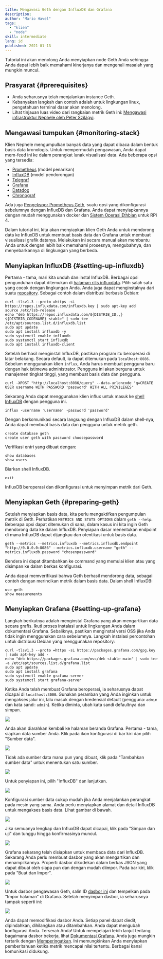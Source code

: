 ```yaml
---
title: Mengawasi Geth dengan InfluxDB dan Grafana
description:
author: "Mario Havel"
tags:
  - "klien"
  - "node"
skill: intermediate
lang: id
published: 2021-01-13
---
```


Tutorial ini akan menolong Anda menyiapkan node Geth Anda sehingga Anda dapat lebih baik memahami kinerjanya dan mengenali masalah yang mungkin muncul.

## Prasyarat {#prerequisites}

- Anda seharusnya telah menjalankan instance Geth.
- Kebanyakan langkah dan contoh adalah untuk lingkungan linux, pengetahuan terminal dasar akan menolong.
- Lihat tinjauan luas video dari rangkaian metrik Geth ini: [Mengawasi infrastruktur Nephele oleh Péter Szilágyi](https://www.youtube.com/watch?v=cOBab8IJMYI).

## Mengawasi tumpukan {#monitoring-stack}

Klien Nephele mengumpulkan banyak data yang dapat dibaca dalam bentuk basis data kronologis. Untuk mempermudah pengawasan, Anda dapat mem-feed ini ke dalam perangkat lunak visualisasi data. Ada beberapa opsi yang tersedia:

- [Prometheus](https://prometheus.io/) (model penarikan)
- [InfluxDB](https://www.influxdata.com/get-influxdb/) (model pendorongan)
- [Telegraf](https://www.influxdata.com/get-influxdb/)
- [Grafana](https://www.grafana.com/)
- [Datadog](https://www.datadoghq.com/)
- [Chronograf](https://www.influxdata.com/time-series-platform/chronograf/)

Ada juga [Pengekspor Prometheus Geth](https://github.com/hunterlong/gethexporter), suatu opsi yang dikonfigurasi sebelumnya dengan InfluxDB dan Grafana. Anda dapat menyiapkannya dengan mudah menggunakan docker dan [Sistem Operasi Ethbian](https://ethbian.org/index.html) untuk RPi 4.

Dalam tutorial ini, kita akan menyiapkan klien Geth Anda untuk mendorong data ke InfluxDB untuk membuat basis data dan Grafana untuk membuat visualisasi grafik datanya. Melakukan ini secara manual akan membantu Anda untuk dengan lebih baik memahami prosesnya, mengubahnya, dan menyebarkannya di lingkungan yang berbeda.

## Menyiapkan InfluxDB {#setting-up-influxdb}

Pertama - tama, mari kita unduh dan instal InfluxDB. Berbagai opsi pengunduhan dapat ditemukan di [halaman rilis influxdata](https://portal.influxdata.com/downloads/). Pilih salah satu yang cocok dengan lingkungan Anda. Anda juga dapat menginstalnya dari suatu [repository](https://repos.influxdata.com/). Sebagai contoh dalam distribusi berbasis Debian:

```
curl -tlsv1.3 --proto =https -sL https://repos.influxdata.com/influxdb.key | sudo apt-key add
source /etc/lsb-release
echo "deb https://repos.influxdata.com/${DISTRIB_ID,,} ${DISTRIB_CODENAME} stable" | sudo tee /etc/apt/sources.list.d/influxdb.list
sudo apt update
sudo apt install influxdb -y
sudo systemctl enable influxdb
sudo systemctl start influxdb
sudo apt install influxdb-client
```

Setelah berhasil menginstal InfluxDB, pastikan program itu beroperasi di latar belakang. Secara default, ia dapat ditemukan pada `localhost:8086`. Sebelum menggunakan klien `influx`, Anda harus membuat pengguna baru dengan hak istimewa administrator. Pengguna ini akan berguna untuk manajemen tingkat tinggi, yang membuat basis data dan pengguna.

```
curl -XPOST "http://localhost:8086/query" --data-urlencode "q=CREATE USER username WITH PASSWORD 'password' WITH ALL PRIVILEGES"
```

Sekarang Anda dapat menggunakan klien influx untuk masuk ke [shell InfluxDB](https://docs.influxdata.com/influxdb/v1.8/tools/shell/) dengan pengguna ini.

```
influx -username 'username' -password 'password'
```

Dengan berkomunikasi secara langsung dengan InfluxDB dalam shell-nya, Anda dapat membuat basis data dan pengguna untuk metrik geth.

```
create database geth
create user geth with password choosepassword
```

Verifikasi entri yang dibuat dengan:

```
show databases
show users
```

Biarkan shell InfluxDB.

```
exit
```

InfluxDB beroperasi dan dikonfigurasi untuk menyimpan metrik dari Geth.

## Menyiapkan Geth {#preparing-geth}

Setelah menyiapkan basis data, kita perlu mengaktifkan pengumpulan metrik di Geth. Perhatikan `METRICS AND STATS OPTIONS` dalam `geth --help`. Beberapa opsi dapat ditemukan di sana, dalam kasus ini kita ingin Geth mendorong data ke dalam InfluxDB. Penyiapan dasar menentukan endpoint di mana InfluxDB dapat dijangkau dan otentikasi untuk basis data.

```
geth --metrics --metrics.influxdb --metrics.influxdb.endpoint "http://0.0.0.0:8086" --metrics.influxdb.username "geth" --metrics.influxdb.password "chosenpassword"
```

Bendera ini dapat ditambahkan ke command yang memulai klien atau yang disimpan ke dalam berkas konfigurasi.

Anda dapat memverifikasi bahwa Geth berhasil mendorong data, sebagai contoh dengan merincikan metrik dalam basis data. Dalam shell InfluxDB:

```
use geth
show measurements
```

## Menyiapkan Grafana {#setting-up-grafana}

Langkah berikutnya adalah menginstal Grafana yang akan mengartikan data secara grafis. Ikuti proses instalasi untuk lingkungan Anda dalam dokumentasi Grafana. Sebaliknya, pastikan menginstal versi OSS jika Anda tidak ingin menggunakan cara sebelumnya. Langkah instalasi percontohan untuk distribusi Debian yang menggunakan repository:

```
curl -tlsv1.3 --proto =https -sL https://packages.grafana.com/gpg.key | sudo apt-key add -
echo "deb https://packages.grafana.com/oss/deb stable main" | sudo tee -a /etc/apt/sources.list.d/grafana.list
sudo apt update
sudo apt install grafana
sudo systemctl enable grafana-server
sudo systemctl start grafana-server
```

Ketika Anda telah membuat Grafana beroperasi, ia seharusnya dapat dicapai di `localhost:3000`. Gunakan peramban yang Anda inginkan untuk mengakses jalur ini, lalu masuk dengan kredensial default (pengguna: `admin` dan kata sandi: `admin`). Ketika diminta, ubah kata sandi defaultnya dan simpan.

![](./grafana1.png)

Anda akan diarahkan kembali ke halaman beranda Grafana. Pertama - tama, siapkan data sumber Anda. Klik pada ikon konfigurasi di bar kiri dan pilih "Sumber data".

![](./grafana2.png)

Tidak ada sumber data mana pun yang dibuat, klik pada "Tambahkan sumber data" untuk menentukan satu sumber.

![](./grafana3.png)

Untuk penyiapan ini, pilih "InfluxDB" dan lanjutkan.

![](./grafana4.png)

Konfigurasi sumber data cukup mudah jika Anda menjalankan perangkat pada mesin yang sama. Anda perlu menyiapkan alamat dan detail InfluxDB untuk mengakses basis data. Lihat gambar di bawah.

![](./grafana5.png)

Jika semuanya lengkap dan InfluxDB dapat dicapai, klik pada "Simpan dan uji" dan tunggu hingga konfirmasinya muncul.

![](./grafana6.png)

Grafana sekarang telah disiapkan untuk membaca data dari InfluxDB. Sekarang Anda perlu membuat dasbor yang akan mengartikan dan menampilkannya. Properti dasbor dikodekan dalam berkas JSON yang dapat dibuat oleh siapa pun dan dengan mudah diimpor. Pada bar kiri, klik pada "Buat dan Impor".

![](./grafana7.png)

Untuk dasbor pengawasan Geth, salin ID [dasbor ini](https://grafana.com/grafana/dashboards/13877/) dan tempelkan pada "Impor halaman" di Grafana. Setelah menyimpan dasbor, ia seharusnya tampak seperti ini:

![](./grafana8.png)

Anda dapat memodifikasi dasbor Anda. Setiap panel dapat diedit, dipindahkan, dihilangkan atau ditambahkan. Anda dapat mengubah konfigurasi Anda. Terserah Anda! Untuk mempelajari lebih lanjut tentang bagaimana dasbor bekerja, lihat [Dokumentasi Grafana](https://grafana.com/docs/grafana/latest/dashboards/). Anda juga mungkin tertarik dengan [Memperingatkan](https://grafana.com/docs/grafana/latest/alerting/). Ini memungkinkan Anda menyiapkan pemberitahuan ketika metrik mencapai nilai tertentu. Berbagai kanal komunikasi didukung.
